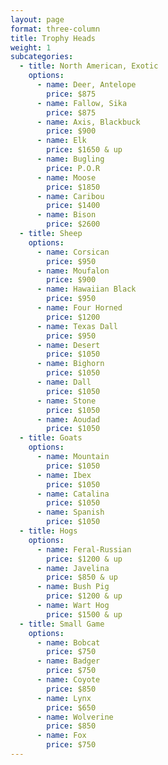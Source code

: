 ```yaml
---
layout: page
format: three-column
title: Trophy Heads
weight: 1
subcategories:
  - title: North American, Exotic
    options:
      - name: Deer, Antelope
        price: $875
      - name: Fallow, Sika
        price: $875
      - name: Axis, Blackbuck
        price: $900
      - name: Elk
        price: $1650 & up
      - name: Bugling
        price: P.O.R
      - name: Moose
        price: $1850
      - name: Caribou
        price: $1400
      - name: Bison
        price: $2600
  - title: Sheep
    options:
      - name: Corsican
        price: $950
      - name: Moufalon
        price: $900
      - name: Hawaiian Black
        price: $950
      - name: Four Horned
        price: $1200
      - name: Texas Dall
        price: $950
      - name: Desert
        price: $1050
      - name: Bighorn
        price: $1050
      - name: Dall
        price: $1050
      - name: Stone
        price: $1050
      - name: Aoudad
        price: $1050
  - title: Goats
    options:
      - name: Mountain
        price: $1050
      - name: Ibex
        price: $1050
      - name: Catalina
        price: $1050
      - name: Spanish
        price: $1050
  - title: Hogs
    options:
      - name: Feral-Russian
        price: $1200 & up
      - name: Javelina
        price: $850 & up
      - name: Bush Pig
        price: $1200 & up
      - name: Wart Hog
        price: $1500 & up
  - title: Small Game
    options:
      - name: Bobcat
        price: $750
      - name: Badger
        price: $750
      - name: Coyote
        price: $850
      - name: Lynx
        price: $650
      - name: Wolverine
        price: $850
      - name: Fox
        price: $750
---
```

